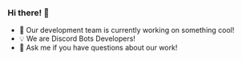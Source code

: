 ### Hi there! 👋

- 🔭 Our development team is currently working on something cool!
- 💡 We are Discord Bots Developers!
- 💬 Ask me if you have questions about our work!
